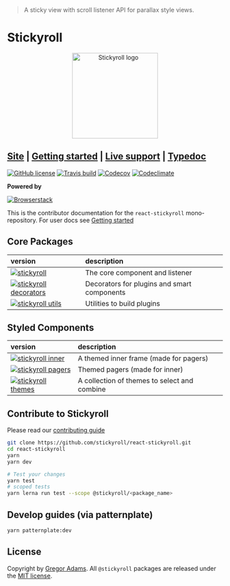 > A sticky view with scroll listener API for parallax style views.

# Stickyroll

<p align="center"><img width="200" src="https://stickyroll.github.io/media/images/logo_deepPurple.svg" alt="Stickyroll logo"></p>

## [Site][site] | [Getting started][getting-started] | [Live support][live-support] | [Typedoc][typedoc]

<!-- [![npm][npm-badge]][npm] -->
[![GitHub license][license-badge]][license]
[![Travis build][build-badge]][build]
[![Codecov][codecov-badge]][codecov]
[![Codeclimate][codeclimate-badge]][codeclimate]

**Powered by**

<!-- [![Webstorm][webstorm-badge]][webstorm] -->

[![Browserstack][browserstack-badge]][browserstack]

This is the contributor documentation for the `react-stickyroll` mono-repository.
For user docs see [Getting started][getting-started]


## Core Packages

| version                                                  | description |
|:---------------------------------------------------------|:------------|
| [![stickyroll][stickyroll-badge]][stickyroll]            | The core component and listener |
| [![stickyroll decorators][decorators-badge]][decorators] | Decorators for plugins and smart components |
| [![stickyroll utils][utils-badge]][utils]                | Utilities to build plugins |

## Styled Components

| version                                      | description |
|:---------------------------------------------|:------------|
| [![stickyroll inner][inner-badge]][inner]    | A themed inner frame (made for pagers) |
| [![stickyroll pagers][pagers-badge]][pagers] | Themed pagers (made for inner) |
| [![stickyroll themes][themes-badge]][themes] | A collection of themes to select and combine |

## Contribute to Stickyroll

Please read our [contributing guide][contribute]

```sh
git clone https://github.com/stickyroll/react-stickyroll.git
cd react-stickyroll
yarn
yarn dev

# Test your changes
yarn test
# scoped tests
yarn lerna run test --scope @stickyroll/<package_name>
```

## Develop guides (via patternplate)

```bash
yarn patternplate:dev
```

## License

Copyright by [Gregor Adams][pixelass]. All `@stickyroll` packages are released under the [MIT license][license].

<!-- User support -->

[site]: https://stickyroll.github.io/react-stickyroll/
[getting-started]: https://stickyroll.github.io/react-stickyroll/doc/guide/getting-started/Readme.html?guides-enabled=true
[live-support]: https://spectrum.chat/stickyroll
[typedoc]: https://stickyroll.github.io/react-stickyroll/typedoc/

<!-- Badges -->

[npm-badge]: https://img.shields.io/npm/v/@stickyroll/stickyroll.svg?style=for-the-badge&logo=npm&colorB=cb3837
[npm]: https://www.npmjs.com/org/stickyroll
[license-badge]: https://img.shields.io/badge/license-MIT-blue.svg?style=for-the-badge
[license]: https://raw.githubusercontent.com/sinnerschrader/dekk/master/LICENSE
[build-badge]: https://img.shields.io/travis/stickyroll/react-stickyroll/master.svg?style=for-the-badge&logo=travis&logoColor=white
[build]: https://travis-ci.org/stickyroll/react-stickyroll
[browserstack-badge]: https://img.shields.io/badge/browserstack-open_source-132434.svg?style=for-the-badge
[browserstack]: https://www.browserstack.com/open-source
[webstorm-badge]: https://img.shields.io/badge/Webstorm-open_source-06e0e2.svg?style=for-the-badge&logo=webstorm
[webstorm]: https://www.jetbrains.com/buy/opensource/
[codecov-badge]: https://img.shields.io/codecov/c/github/stickyroll/react-stickyroll.svg?style=for-the-badge&logo=codecov&logoColor=white
[codecov]: https://codecov.io/gh/stickyroll/react-stickyroll
[codeclimate-badge]: https://img.shields.io/codeclimate/maintainability/stickyroll/react-stickyroll.svg?style=for-the-badge
[codeclimate]: https://codeclimate.com/github/stickyroll/react-stickyroll/

[stickyroll-badge]: https://img.shields.io/badge/dynamic/json.svg?label=npm&url=https%3A%2F%2Fraw.githubusercontent.com%2Fstickyroll%2Freact-stickyroll%2Fmaster%2Fpackages%2Fstickyroll%2Fpackage.json&query=version&&colorB=555555&prefix=@stickyroll/stickyroll@&style=for-the-badge&logo=npm
[stickyroll]: https://www.npmjs.com/package/@stickyroll/stickyroll
[decorators-badge]: https://img.shields.io/badge/dynamic/json.svg?label=npm&url=https%3A%2F%2Fraw.githubusercontent.com%2Fstickyroll%2Freact-stickyroll%2Fmaster%2Fpackages%2Fdecorators%2Fpackage.json&query=version&colorB=555555&prefix=@stickyroll/decorators@&style=for-the-badge&logo=npm
[decorators]: https://www.npmjs.com/package/@stickyroll/decorators
[utils-badge]: https://img.shields.io/badge/dynamic/json.svg?label=npm&url=https%3A%2F%2Fraw.githubusercontent.com%2Fstickyroll%2Freact-stickyroll%2Fmaster%2Fpackages%2Futils%2Fpackage.json&query=version&colorB=555555&prefix=@stickyroll/utils@&style=for-the-badge&logo=npm
[utils]: https://www.npmjs.com/package/@stickyroll/utils
[inner-badge]: https://img.shields.io/badge/dynamic/json.svg?label=npm&url=https%3A%2F%2Fraw.githubusercontent.com%2Fstickyroll%2Freact-stickyroll%2Fmaster%2Fcomponents%2Finner%2Fpackage.json&query=version&colorB=555555&prefix=@stickyroll/inner@&style=for-the-badge&logo=npm
[inner]: https://www.npmjs.com/package/@stickyroll/inner
[pagers-badge]: https://img.shields.io/badge/dynamic/json.svg?label=npm&url=https%3A%2F%2Fraw.githubusercontent.com%2Fstickyroll%2Freact-stickyroll%2Fmaster%2Fcomponents%2Fpagers%2Fpackage.json&query=version&colorB=555555&prefix=@stickyroll/pagers@&style=for-the-badge&logo=npm
[pagers]: https://www.npmjs.com/package/@stickyroll/pagers
[themes-badge]: https://img.shields.io/badge/dynamic/json.svg?label=npm&url=https%3A%2F%2Fraw.githubusercontent.com%2Fstickyroll%2Freact-stickyroll%2Fmaster%2Fcomponents%2Fthemes%2Fpackage.json&query=version&colorB=555555&prefix=@stickyroll/themes@&style=for-the-badge&logo=npm
[themes]: https://www.npmjs.com/package/@stickyroll/themes

<!-- Misc Links -->

[contribute]: https://github.com/stickyroll/react-stickyroll/blob/master/.github/CONTRIBUTING.md
[pixelass]: mailto:greg@pixelass.com
